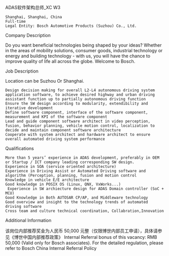 ADAS软件架构总师_XC W3

    Shanghai, Shanghai, China
    Full-time
    Legal Entity: Bosch Automotive Products (Suzhou) Co., Ltd.

Company Description

Do you want beneficial technologies being shaped by your ideas? Whether in the areas of mobility solutions, consumer goods, industrial technology or energy and building technology - with us, you will have the chance to improve quality of life all across the globe. Welcome to Bosch.

Job Description

Location can be Suzhou Or Shanghai.

    Design decision making for overall L2-L4 autonomous driving system application software, to achieve desired highway and urban driving assistant function up to partially autonomous driving function
    Ensure the SW design according to modularity, extendibility and iterative development
    Define software component, interface of the software component, measurement and KPI of the software component
    Lead and guide component software architect in video perception, fusion, behavior planning, vehicle motion control, localization to decide and maintain component software architecture
    Cooperate with system architect and hardware architect to ensure overall automated driving system performance

Qualifications

    More than 5 years’ experience in ADAS development, preferably in OEM or Startup / ICT company leading corresponding SW design.
    Experience in SOA (service oriented architecture)
    Experience in Driving Assist or Automated Driving software and algorithm (Perception, planning, fusion and motion control
    Knowledge in vehicle E/E architecture
    Good knowledge in POSIX OS (Linux, QNX, VxWorks...)
     Experience in SW archiecture design for ADAS Domain controller (SoC + MCU)
    Good Knowledge in Both AUTOSAR CP/AP, and Middleware technology
    Good overview and insight to the technology trends of automated driving software
    Cross team and culture technical coordination, Collabration,Innovation

Additional Information

该岗位内部推荐奖金为人民币 50,000 元整（仅限博世内部员工申请），具体请参见《博世中国内部推荐政策》
Internal Referral bonus of this vacancy: RMB 50,000 (Valid only for Bosch associates). For the detailed regulation, please refer to Bosch China Internal Referral Policy